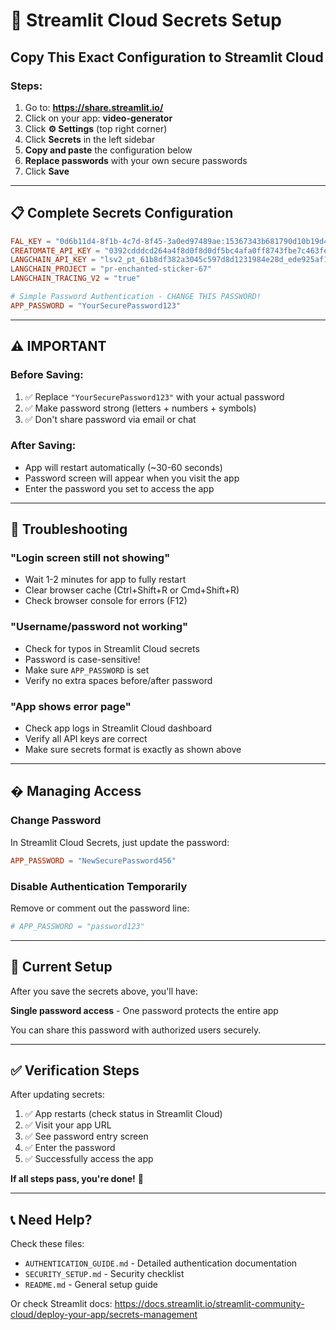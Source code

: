 # 🚀 Streamlit Cloud Secrets Setup

## Copy This Exact Configuration to Streamlit Cloud

### Steps:
1. Go to: **https://share.streamlit.io/**
2. Click on your app: **video-generator**
3. Click **⚙️ Settings** (top right corner)
4. Click **Secrets** in the left sidebar
5. **Copy and paste** the configuration below
6. **Replace passwords** with your own secure passwords
7. Click **Save**

---

## 📋 Complete Secrets Configuration

```toml
FAL_KEY = "0d6b11d4-8f1b-4c7d-8f45-3a0ed97489ae:15367343b681790d10b19d495c60579f"
CREATOMATE_API_KEY = "0392cdddcd264a4f8d0f8d0df5bc4afa0ff8743fbe7c463fed4103d871d5f82a77fff9af757bf4fa15bf9e984c0754a8"
LANGCHAIN_API_KEY = "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"
LANGCHAIN_PROJECT = "pr-enchanted-sticker-67"
LANGCHAIN_TRACING_V2 = "true"

# Simple Password Authentication - CHANGE THIS PASSWORD!
APP_PASSWORD = "YourSecurePassword123"
```

---

## ⚠️ IMPORTANT

### Before Saving:
1. ✅ Replace `"YourSecurePassword123"` with your actual password
2. ✅ Make password strong (letters + numbers + symbols)
3. ✅ Don't share password via email or chat

### After Saving:
- App will restart automatically (~30-60 seconds)
- Password screen will appear when you visit the app
- Enter the password you set to access the app

---

## 🔧 Troubleshooting

### "Login screen still not showing"
- Wait 1-2 minutes for app to fully restart
- Clear browser cache (Ctrl+Shift+R or Cmd+Shift+R)
- Check browser console for errors (F12)

### "Username/password not working"
- Check for typos in Streamlit Cloud secrets
- Password is case-sensitive!
- Make sure `APP_PASSWORD` is set
- Verify no extra spaces before/after password

### "App shows error page"
- Check app logs in Streamlit Cloud dashboard
- Verify all API keys are correct
- Make sure secrets format is exactly as shown above

---

## � Managing Access

### Change Password
In Streamlit Cloud Secrets, just update the password:
```toml
APP_PASSWORD = "NewSecurePassword456"
```

### Disable Authentication Temporarily
Remove or comment out the password line:
```toml
# APP_PASSWORD = "password123"
```

---

## 📝 Current Setup

After you save the secrets above, you'll have:

**Single password access** - One password protects the entire app

You can share this password with authorized users securely.

---

## ✅ Verification Steps

After updating secrets:

1. ✅ App restarts (check status in Streamlit Cloud)
2. ✅ Visit your app URL
3. ✅ See password entry screen
4. ✅ Enter the password
5. ✅ Successfully access the app

**If all steps pass, you're done!** 🎉

---

## 📞 Need Help?

Check these files:
- `AUTHENTICATION_GUIDE.md` - Detailed authentication documentation
- `SECURITY_SETUP.md` - Security checklist
- `README.md` - General setup guide

Or check Streamlit docs: https://docs.streamlit.io/streamlit-community-cloud/deploy-your-app/secrets-management
